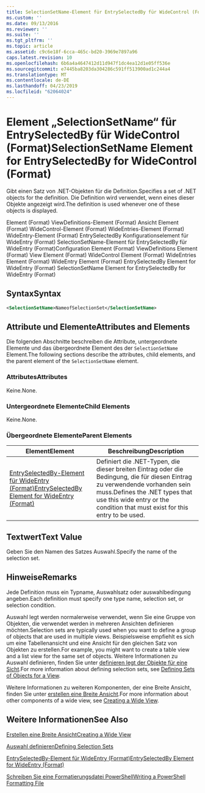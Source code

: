 ```yaml
---
title: SelectionSetName-Element für EntrySelectedBy für WideControl (Format) | Microsoft-Dokumentation
ms.custom: ''
ms.date: 09/13/2016
ms.reviewer: ''
ms.suite: ''
ms.tgt_pltfrm: ''
ms.topic: article
ms.assetid: c9c6e18f-6cca-465c-bd20-3969e7897a96
caps.latest.revision: 10
ms.openlocfilehash: 6b6a4a4647412d11d947f1dc4ea12d1e05ff536e
ms.sourcegitcommit: e7445ba8203da304286c591ff513900ad1c244a4
ms.translationtype: MT
ms.contentlocale: de-DE
ms.lasthandoff: 04/23/2019
ms.locfileid: "62064024"
---
```

# <a name="selectionsetname-element-for-entryselectedby-for-widecontrol-format"></a><span data-ttu-id="04f34-102">Element „SelectionSetName“ für EntrySelectedBy für WideControl (Format)</span><span class="sxs-lookup"><span data-stu-id="04f34-102">SelectionSetName Element for EntrySelectedBy for WideControl (Format)</span></span>

<span data-ttu-id="04f34-103">Gibt einen Satz von .NET-Objekten für die Definition.</span><span class="sxs-lookup"><span data-stu-id="04f34-103">Specifies a set of .NET objects for the definition.</span></span> <span data-ttu-id="04f34-104">Die Definition wird verwendet, wenn eines dieser Objekte angezeigt wird.</span><span class="sxs-lookup"><span data-stu-id="04f34-104">The definition is used whenever one of these objects is displayed.</span></span>

<span data-ttu-id="04f34-105">Element (Format) ViewDefinitions-Element (Format) Ansicht Element (Format) WideControl-Element (Format) WideEntries-Element (Format) WideEntry-Element (Format) EntrySelectedBy Konfigurationselement für WideEntry (Format) SelectionSetName-Element für EntrySelectedBy für WideEntry (Format)</span><span class="sxs-lookup"><span data-stu-id="04f34-105">Configuration Element (Format) ViewDefinitions Element (Format) View Element (Format) WideControl Element (Format) WideEntries Element (Format) WideEntry Element (Format) EntrySelectedBy Element for WideEntry (Format) SelectionSetName Element for EntrySelectedBy for WideEntry (Format)</span></span>

## <a name="syntax"></a><span data-ttu-id="04f34-106">Syntax</span><span class="sxs-lookup"><span data-stu-id="04f34-106">Syntax</span></span>

```xml
<SelectionSetName>NameofSelectionSet</SelectionSetName>

```

## <a name="attributes-and-elements"></a><span data-ttu-id="04f34-107">Attribute und Elemente</span><span class="sxs-lookup"><span data-stu-id="04f34-107">Attributes and Elements</span></span>

<span data-ttu-id="04f34-108">Die folgenden Abschnitte beschreiben die Attribute, untergeordnete Elemente und das übergeordnete Element des der `SelectionSetName` Element.</span><span class="sxs-lookup"><span data-stu-id="04f34-108">The following sections describe the attributes, child elements, and the parent element of the `SelectionSetName` element.</span></span>

### <a name="attributes"></a><span data-ttu-id="04f34-109">Attributes</span><span class="sxs-lookup"><span data-stu-id="04f34-109">Attributes</span></span>

<span data-ttu-id="04f34-110">Keine.</span><span class="sxs-lookup"><span data-stu-id="04f34-110">None.</span></span>

### <a name="child-elements"></a><span data-ttu-id="04f34-111">Untergeordnete Elemente</span><span class="sxs-lookup"><span data-stu-id="04f34-111">Child Elements</span></span>

<span data-ttu-id="04f34-112">Keine.</span><span class="sxs-lookup"><span data-stu-id="04f34-112">None.</span></span>

### <a name="parent-elements"></a><span data-ttu-id="04f34-113">Übergeordnete Elemente</span><span class="sxs-lookup"><span data-stu-id="04f34-113">Parent Elements</span></span>

|<span data-ttu-id="04f34-114">Element</span><span class="sxs-lookup"><span data-stu-id="04f34-114">Element</span></span>|<span data-ttu-id="04f34-115">Beschreibung</span><span class="sxs-lookup"><span data-stu-id="04f34-115">Description</span></span>|
|-------------|-----------------|
|[<span data-ttu-id="04f34-116">EntrySelectedBy-Element für WideEntry (Format)</span><span class="sxs-lookup"><span data-stu-id="04f34-116">EntrySelectedBy Element for WideEntry (Format)</span></span>](./entryselectedby-element-for-wideentry-format.md)|<span data-ttu-id="04f34-117">Definiert die .NET-Typen, die dieser breiten Eintrag oder die Bedingung, die für diesen Eintrag zu verwendende vorhanden sein muss.</span><span class="sxs-lookup"><span data-stu-id="04f34-117">Defines the .NET types that use this wide entry or the condition that must exist for this entry to be used.</span></span>|

## <a name="text-value"></a><span data-ttu-id="04f34-118">Textwert</span><span class="sxs-lookup"><span data-stu-id="04f34-118">Text Value</span></span>

<span data-ttu-id="04f34-119">Geben Sie den Namen des Satzes Auswahl.</span><span class="sxs-lookup"><span data-stu-id="04f34-119">Specify the name of the selection set.</span></span>

## <a name="remarks"></a><span data-ttu-id="04f34-120">Hinweise</span><span class="sxs-lookup"><span data-stu-id="04f34-120">Remarks</span></span>

<span data-ttu-id="04f34-121">Jede Definition muss ein Typname, Auswahlsatz oder auswahlbedingung angeben.</span><span class="sxs-lookup"><span data-stu-id="04f34-121">Each definition must specify one type name, selection set, or selection condition.</span></span>

<span data-ttu-id="04f34-122">Auswahl legt werden normalerweise verwendet, wenn Sie eine Gruppe von Objekten, die verwendet werden in mehreren Ansichten definieren möchten.</span><span class="sxs-lookup"><span data-stu-id="04f34-122">Selection sets are typically used when you want to define a group of objects that are used in multiple views.</span></span> <span data-ttu-id="04f34-123">Beispielsweise empfiehlt es sich um eine Tabellenansicht und eine Ansicht für den gleichen Satz von Objekten zu erstellen.</span><span class="sxs-lookup"><span data-stu-id="04f34-123">For example, you might want to create a table view and a list view for the same set of objects.</span></span> <span data-ttu-id="04f34-124">Weitere Informationen zu Auswahl definieren, finden Sie unter [definieren legt der Objekte für eine Sicht](./defining-selection-sets.md).</span><span class="sxs-lookup"><span data-stu-id="04f34-124">For more information about defining selection sets, see [Defining Sets of Objects for a View](./defining-selection-sets.md).</span></span>

<span data-ttu-id="04f34-125">Weitere Informationen zu weiteren Komponenten, der eine Breite Ansicht, finden Sie unter [erstellen eine Breite Ansicht](./creating-a-wide-view.md).</span><span class="sxs-lookup"><span data-stu-id="04f34-125">For more information about other components of a wide view, see [Creating a Wide View](./creating-a-wide-view.md).</span></span>

## <a name="see-also"></a><span data-ttu-id="04f34-126">Weitere Informationen</span><span class="sxs-lookup"><span data-stu-id="04f34-126">See Also</span></span>

[<span data-ttu-id="04f34-127">Erstellen eine Breite Ansicht</span><span class="sxs-lookup"><span data-stu-id="04f34-127">Creating a Wide View</span></span>](./creating-a-wide-view.md)

[<span data-ttu-id="04f34-128">Auswahl definieren</span><span class="sxs-lookup"><span data-stu-id="04f34-128">Defining Selection Sets</span></span>](./defining-selection-sets.md)

[<span data-ttu-id="04f34-129">EntrySelectedBy-Element für WideEntry (Format)</span><span class="sxs-lookup"><span data-stu-id="04f34-129">EntrySelectedBy Element for WideEntry (Format)</span></span>](./entryselectedby-element-for-wideentry-format.md)

[<span data-ttu-id="04f34-130">Schreiben Sie eine Formatierungsdatei PowerShell</span><span class="sxs-lookup"><span data-stu-id="04f34-130">Writing a PowerShell Formatting File</span></span>](./writing-a-powershell-formatting-file.md)
